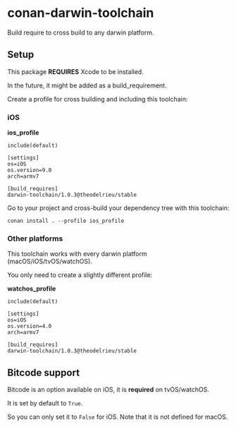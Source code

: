 
# conan-darwin-toolchain


Build require to cross build to any darwin platform.


## Setup

This package **REQUIRES** Xcode to be installed.

In the future, it might be added as a build_requirement.

Create a profile for cross building and including this toolchain:

### iOS

**ios_profile**
    
    include(default)
   
    [settings]
    os=iOS
    os.version=9.0
    arch=armv7

    [build_requires]
    darwin-toolchain/1.0.3@theodelrieu/stable
    

Go to your project and cross-build your dependency tree with this toolchain:

    conan install . --profile ios_profile


### Other platforms

This toolchain works with every darwin platform (macOS/iOS/tvOS/watchOS).

You only need to create a slightly different profile:

**watchos_profile**

    include(default)
   
    [settings]
    os=iOS
    os.version=4.0
    arch=armv7

    [build_requires]
    darwin-toolchain/1.0.3@theodelrieu/stable


## Bitcode support

Bitcode is an option available on iOS, it is **required** on tvOS/watchOS.

It is set by default to `True`.

So you can only set it to `False` for iOS. Note that it is not defined for macOS.
